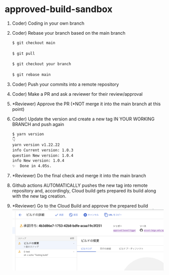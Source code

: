 # approved-build-sandbox

1. Coder) Coding in your own branch

2. Coder) Rebase your branch based on the main branch
    ```bash
    $ git checkout main

    $ git pull

    $ git checkout your branch

    $ git rebase main

    ```

3. Coder) Push your commits into a remote repository

4. Coder) Make a PR and ask a reviewer for their review/approval

5. *Reviewer) Approve the PR (*NOT merge it into the main branch at this point)

6. Coder) Update the version and create a new tag IN YOUR WORKING BRANCH and push again
    ```bash
    $ yarn version
    👇
    yarn version v1.22.22
    info Current version: 1.0.3
    question New version: 1.0.4
    info New version: 1.0.4
    ✨  Done in 4.05s.
    ```

8. *Reviewer) Do the final check and merge it into the main branch

9. Github actions AUTOMATICALLY pushes the new tag into remote repository and, accordingly, Cloud build gets prepared its build along with the new tag creation.

10. *Reviewer) Go to the Cloud Build and approve the prepared build
![alt text](image.png)